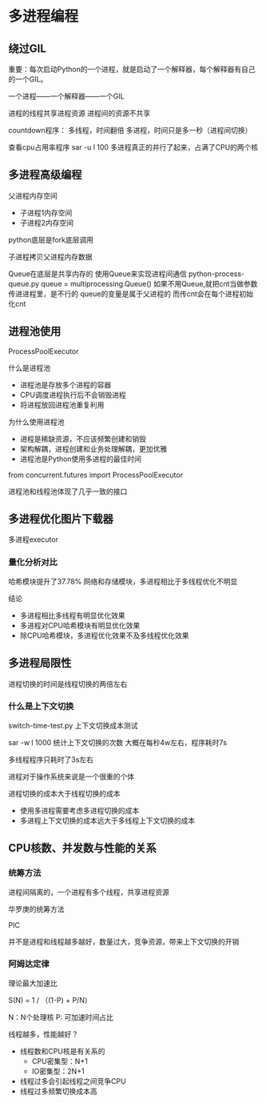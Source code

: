 # 多进程编程

## 绕过GIL

重要：每次启动Python的一个进程，就是启动了一个解释器，每个解释器有自己的一个GIL。


一个进程——一个解释器——一个GIL

进程的线程共享进程资源
进程间的资源不共享

countdown程序：
多线程，时间翻倍
多进程，时间只是多一秒（进程间切换）

查看cpu占用率程序
sar -u l 100
多进程真正的并行了起来，占满了CPU的两个核

## 多进程高级编程

父进程内存空间
- 子进程1内存空间
- 子进程2内存空间

python底层是fork底层调用

子进程拷贝父进程内存数据

Queue在底层是共享内存的
使用Queue来实现进程间通信
python-process-queue.py
queue = multiprocessing.Queue()
如果不用Queue,就把cnt当做参数传进进程里，是不行的
queue的变量是属于父进程的
而传cnt会在每个进程初始化cnt

## 进程池使用

ProcessPoolExecutor

什么是进程池
- 进程池是存放多个进程的容器
- CPU调度进程执行后不会销毁进程
- 将进程放回进程池重复利用

为什么使用进程池
- 进程是稀缺资源，不应该频繁创建和销毁
- 架构解耦，进程创建和业务处理解耦，更加优雅
- 进程池是Python使用多进程的最佳时间

from concurrent.futures import ProcessPoolExecutor

进程池和线程池体现了几乎一致的接口

## 多进程优化图片下载器

多进程executor

### 量化分析对比

哈希模块提升了37.78%
网络和存储模块，多进程相比于多线程优化不明显

结论
- 多进程相比多线程有明显优化效果
- 多进程对CPU哈希模块有明显优化效果
- 除CPU哈希模块，多进程优化效果不及多线程优化效果

## 多进程局限性

进程切换的时间是线程切换的两倍左右

### 什么是上下文切换

switch-time-test.py 上下文切换成本测试

sar -w l 1000 统计上下文切换的次数
大概在每秒4w左右，程序耗时7s

多线程程序只耗时了3s左右

进程对于操作系统来说是一个很重的个体

进程切换的成本大于线程切换的成本

- 使用多进程需要考虑多进程切换的成本
- 多进程上下文切换的成本远大于多线程上下文切换的成本

## CPU核数、并发数与性能的关系

### 统筹方法

进程间隔离的，一个进程有多个线程，共享进程资源

华罗庚的统筹方法

PIC

并不是进程和线程越多越好，数量过大，竞争资源，带来上下文切换的开销

### 阿姆达定律

理论最大加速比

S(N) = 1 / （(1-P) + P/N）

N：N个处理核
P: 可加速时间占比

线程越多，性能越好？
- 线程数和CPU核是有关系的
    - CPU密集型：N+1
    - IO密集型：2N+1
- 线程过多会引起线程之间竞争CPU
- 线程过多频繁切换成本高


